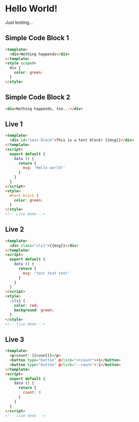 # Hello World!

Just testing...

## Simple Code Block 1

```html
<template>
  <div>Nothing happends</div>
</template>
<style scoped>
  div {
    color: green;
  }
</style>
```

## Simple Code Block 2

```html
<div>Nothing happends, too...</div>
```

## Live 1

```html
<template>
  <div id="test-block">This is a test block! {{msg}}</div>
</template>
<script>
  export default {
    data () {
      return {
        msg: 'Hello world!'
      }
    }
  }
</script>
<style>
  #test-block {
    color: green;
  }
</style>
<!-- Live demo -->
```

## Live 2

```html
<template>
  <div class="cls1">{{msg}}</div>
</template>
<script>
  export default {
    data () {
      return {
        msg: 'test test test'
      }
    }
  }
</script>
<style>
  .cls1 {
    color: red;
    background: green;
  }
</style>
<!-- live demo -->
```

## Live 3

```html
<template>
  <p>count: {{count}}</p>
  <button type="button" @click="++count">+1</button>
  <button type="button" @click="--count">-1</button>
</template>
<script>
  export default {
    data () {
      return {
        count: 0
      }
    }
  }
</script>
<!-- live demo -->
```